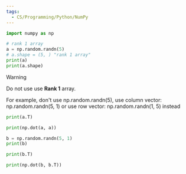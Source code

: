 ```yaml
---
tags:
  - CS/Programming/Python/NumPy
---
```


```python
import numpy as np

# rank 1 array
a = np.random.randn(5)
# a.shape = (5, ) "rank 1 array"
print(a)
print(a.shape)
```

>[!warning]
>Do not use use __Rank 1__ array.
>
>For example, don't use np.random.randn(5),
>use column vector: np.random.randn(5, 1) or
>use row vector: np.random.randn(1, 5) instead

```python
print(a.T)
```

```python
print(np.dot(a, a))
```

```python
b = np.random.randn(5, 1)
print(b)

print(b.T)
```

```python
print(np.dot(b, b.T))
```


